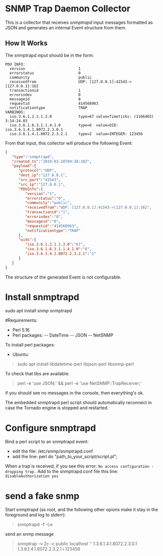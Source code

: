 # SNMP Trap Daemon Collector

This is a collector that receives *snmptrapd* input messages formatted as JSON and generates
an internal Event structure from them.



## How It Works

The snmptrapd input should be in the form:
```
PDU INFO:
  version                        1
  errorstatus                    0
  community                      public
  receivedfrom                   UDP: [127.0.0.1]:41543->[127.0.0.1]:162
  transactionid                  1
  errorindex                     0
  messageid                      0
  requestid                      414568963
  notificationtype               TRAP
VARBINDS:
  iso.3.6.1.2.1.1.3.0            type=67 value=Timeticks: (1166403) 3:14:24.03
  iso.3.6.1.6.3.1.1.4.1.0        type=6  value=OID: iso.3.6.1.4.1.8072.2.3.0.1
  iso.3.6.1.4.1.8072.2.3.2.1     type=2  value=INTEGER: 123456
```

From that input, this collector will produce the following Event:
```json
{
   "type":"snmptrapd",
   "created_ts":"2019-03-28T09:38:10Z",
   "payload":{
      "protocol":"UDP",
      "dest_ip":"127.0.0.1",
      "src_port":"41543",
      "src_ip":"127.0.0.1",
      "PDUInfo":{
         "version":"1",
         "errorstatus":"0",
         "community":"public",
         "receivedfrom":"UDP: [127.0.0.1]:41543->[127.0.0.1]:162",
         "transactionid":"1",
         "errorindex":"0",
         "messageid":"0",
         "requestid":"414568963",
         "notificationtype":"TRAP"
      },
      "oids":{
         "iso.3.6.1.2.1.1.3.0":"67",
         "iso.3.6.1.6.3.1.1.4.1.0":"6",
         "iso.3.6.1.4.1.8072.2.3.2.1":"2"
      }
   }
}
```

The structure of the generated Event is not configurable.

# Install snmptrapd

sudo apt install snmp snmptrapd


#Requirements:

- Perl 5.16
- Perl packages:
-- DateTime
-- JSON
-- NetSNMP

To install perl packages:
- Ubuntu:
> sudo apt install libdatetime-perl libjson-perl libsnmp-perl

To check that libs are available:
> perl -e 'use JSON;' && perl -e 'use NetSNMP::TrapReceiver;'

if you should see no messages in the console, then everything's ok.


The embedded snmptrapd perl script should automatically reconnect in case the Tornado engine is stopped and restarted.


# Configure snmptrapd

Bind a perl script to an snmptrapd event:
- edit the file: /etc/snmp/snmptrapd.conf
- add the line: perl do "path_to_your_script/script.pl";

When a trap is received, if you see this error:
`No access configuration - dropping trap.`
Add to the snmptrapd.conf file this line:
`disableAuthorization yes`


# send a fake snmp

Start snmptrapd (as root, and the following other opions make it stay in the foreground and log to stderr):
> snmptrapd -f -Le

send an snmp message
> snmptrap -v 2c -c public localhost '' 1.3.6.1.4.1.8072.2.3.0.1 1.3.6.1.4.1.8072.2.3.2.1 i 123456


